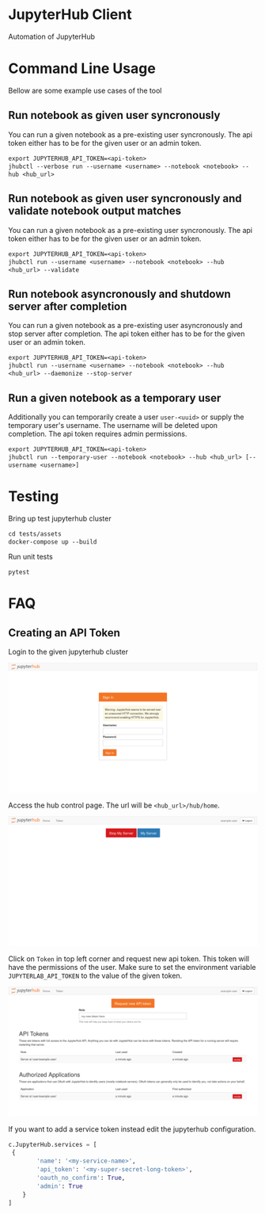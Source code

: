 # JupyterHub Client

Automation of JupyterHub

# Command Line Usage

Bellow are some example use cases of the tool

## Run notebook as given user syncronously

You can run a given notebook as a pre-existing user syncronously. The
api token either has to be for the given user or an admin token.

```shell
export JUPYTERHUB_API_TOKEN=<api-token>
jhubctl --verbose run --username <username> --notebook <notebook> --hub <hub_url>
```

## Run notebook as given user syncronously and validate notebook output matches

You can run a given notebook as a pre-existing user syncronously. The
api token either has to be for the given user or an admin token.

```shell
export JUPYTERHUB_API_TOKEN=<api-token>
jhubctl run --username <username> --notebook <notebook> --hub <hub_url> --validate
```

## Run notebook asyncronously and shutdown server after completion

You can run a given notebook as a pre-existing user asyncronously and
stop server after completion. The api token either has to be for the
given user or an admin token.

```shell
export JUPYTERHUB_API_TOKEN=<api-token>
jhubctl run --username <username> --notebook <notebook> --hub <hub_url> --daemonize --stop-server
```

## Run a given notebook as a temporary user

Additionally you can temporarily create a user `user-<uuid>` or supply
the temporary user's username. The username will be deleted upon
completion. The api token requires admin permissions.

```shell
export JUPYTERHUB_API_TOKEN=<api-token>
jhubctl run --temporary-user --notebook <notebook> --hub <hub_url> [--username <username>]
```

# Testing

Bring up test jupyterhub cluster

```shell
cd tests/assets
docker-compose up --build
```

Run unit tests

```shell
pytest
```

# FAQ

## Creating an API Token

Login to the given jupyterhub cluster

![qhub login](./images/login.png)

Access the hub control page. The url will be `<hub_url>/hub/home`.

![qhub home](./images/home.png)

Click on `Token` in top left corner and request new api token. This
token will have the permissions of the user. Make sure to set the
environment variable `JUPYTERLAB_API_TOKEN` to the value of the given
token.

![qhub token](./images/token.png)

If you want to add a service token instead edit the jupyterhub
configuration.

```python
c.JupyterHub.services = [
 {
        'name': '<my-service-name>',
        'api_token': '<my-super-secret-long-token>',
        'oauth_no_confirm': True,
        'admin': True
    }
]
```

